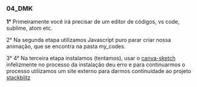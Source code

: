 ### 04_DMK

<strong>1°</strong> Primeiramente você irá precisar de um editor de códigos, vs code, sublime, atom etc. <p>
2° Na segunda etapa utilizamos Javascript puro parar criar nossa animação, que se encontra na pasta my_codes.<p>
3°
4° Na terceira etapa instalamos (tentamos), usar o [canva-sketch](https://github.com/mattdesl/canvas-sketch) infelizmente no processo da instalação deu erro e para continuarmos o processo utilizamos um site externo para darmos continuidade ao projeto [stackblitz](https://stackblitz.com/edit/js-pqhnob)
